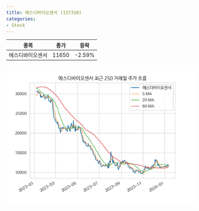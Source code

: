 ```yaml
---
title: 에스디바이오센서 (137310)
categories:
- Stock
---
```


|종목|종가|등락|
|----|----|----|
|에스디바이오센서|11650|-2.59%|

<!-- more -->

![137310](/assets/images/stock/137310.png)